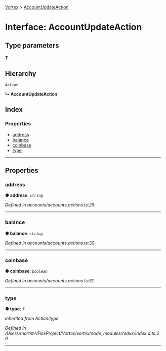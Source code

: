 [Vortex](../README.md) > [AccountUpdateAction](../interfaces/accountupdateaction.md)

# Interface: AccountUpdateAction

## Type parameters
#### T 
## Hierarchy

 `Action`

**↳ AccountUpdateAction**

## Index

### Properties

* [address](accountupdateaction.md#address)
* [balance](accountupdateaction.md#balance)
* [coinbase](accountupdateaction.md#coinbase)
* [type](accountupdateaction.md#type)

---

## Properties

<a id="address"></a>

###  address

**● address**: *`string`*

*Defined in accounts/accounts.actions.ts:29*

___
<a id="balance"></a>

###  balance

**● balance**: *`string`*

*Defined in accounts/accounts.actions.ts:30*

___
<a id="coinbase"></a>

###  coinbase

**● coinbase**: *`boolean`*

*Defined in accounts/accounts.actions.ts:31*

___
<a id="type"></a>

###  type

**● type**: *`T`*

*Inherited from Action.type*

*Defined in /Users/mortimr/FlexProject/Vortex/vortex/node_modules/redux/index.d.ts:20*

___

